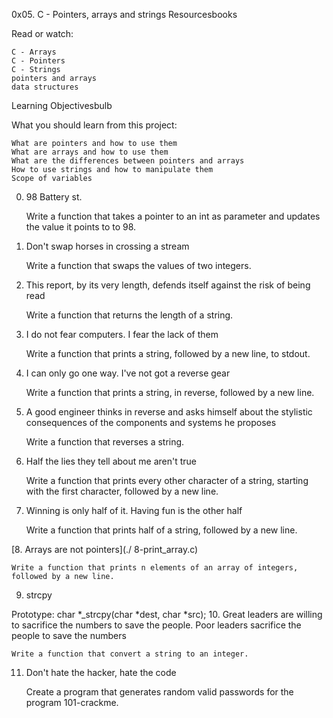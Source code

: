 0x05. C - Pointers, arrays and strings
Resourcesbooks

Read or watch:

    C - Arrays
    C - Pointers
    C - Strings
    pointers and arrays
    data structures

Learning Objectivesbulb

What you should learn from this project:

    What are pointers and how to use them
    What are arrays and how to use them
    What are the differences between pointers and arrays
    How to use strings and how to manipulate them
    Scope of variables

0. 98 Battery st.

    Write a function that takes a pointer to an int as parameter and updates the value it points to to 98.

1. Don't swap horses in crossing a stream

    Write a function that swaps the values of two integers.

2. This report, by its very length, defends itself against the risk of being read

    Write a function that returns the length of a string.

3. I do not fear computers. I fear the lack of them

    Write a function that prints a string, followed by a new line, to stdout.

4. I can only go one way. I've not got a reverse gear

    Write a function that prints a string, in reverse, followed by a new line.

5. A good engineer thinks in reverse and asks himself about the stylistic consequences of the components and systems he proposes

    Write a function that reverses a string.

6. Half the lies they tell about me aren't true

    Write a function that prints every other character of a string, starting with the first character, followed by a new line.

7. Winning is only half of it. Having fun is the other half

    Write a function that prints half of a string, followed by a new line.

[8. Arrays are not pointers](./ 8-print_array.c)

    Write a function that prints n elements of an array of integers, followed by a new line.

9. strcpy

Prototype: char *_strcpy(char *dest, char *src);
10. Great leaders are willing to sacrifice the numbers to save the people. Poor leaders sacrifice the people to save the numbers

    Write a function that convert a string to an integer.

11. Don't hate the hacker, hate the code

    Create a program that generates random valid passwords for the program 101-crackme.

